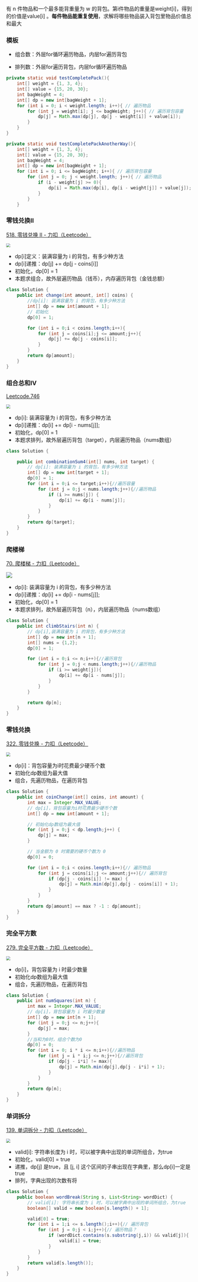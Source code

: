 

有 n 件物品和一个最多能背重量为 w 的背包。第i件物品的重量是weight[i]，得到的价值是value[i] 。**每件物品能重复使用**，求解将哪些物品装入背包里物品价值总和最大



### 模板

- 组合数：外层for循环遍历物品，内层for遍历背包

- 排列数：外层for遍历背包，内层for循环遍历物品

```java
private static void testCompletePack(){
    int[] weight = {1, 3, 4};
    int[] value = {15, 20, 30};
    int bagWeight = 4;
    int[] dp = new int[bagWeight + 1];
    for (int i = 0; i < weight.length; i++){ // 遍历物品
        for (int j = weight[i]; j <= bagWeight; j++){ // 遍历背包容量
            dp[j] = Math.max(dp[j], dp[j - weight[i]] + value[i]);
        }
    }
}

private static void testCompletePackAnotherWay(){
    int[] weight = {1, 3, 4};
    int[] value = {15, 20, 30};
    int bagWeight = 4;
    int[] dp = new int[bagWeight + 1];
    for (int i = 0; i <= bagWeight; i++){ // 遍历背包容量
        for (int j = 0; j < weight.length; j++){ // 遍历物品
            if (i - weight[j] >= 0){
                dp[i] = Math.max(dp[i], dp[i - weight[j]] + value[j]);
            }
        }
    }
```



### 零钱兑换Ⅱ

[518. 零钱兑换 II - 力扣（Leetcode）](https://leetcode.cn/problems/coin-change-ii/)

<img src="https://yingziimage.oss-cn-beijing.aliyuncs.com/img/202302242009543.png" style="zoom:67%;" />

- dp[i]定义：装满容量为 i 的背包，有多少种方法
- dp[i]递推：dp[j] += dp[j - coins[i]]
- 初始化，dp[0] = 1
- 本题求组合，故外层遍历物品（钱币），内存遍历背包（金钱总额）

```java
class Solution {
    public int change(int amount, int[] coins) {
        //dp[i]: 装满容量为 i 的背包，有多少种方法
        int[] dp = new int[amount + 1];
        // 初始化
        dp[0] = 1;

        for (int i = 0;i < coins.length;i++){
            for (int j = coins[i];j <= amount;j++){
                dp[j] += dp[j - coins[i]];
            }
        }
        return dp[amount];
    }
}
```



### 组合总和Ⅳ

[Leetcode.746](https://leetcode-cn.com/problems/min-cost-climbing-stairs/)

<img src="https://yingziimage.oss-cn-beijing.aliyuncs.com/img/202302242018489.png" style="zoom:67%;" />

- dp[i]: 装满容量为 i 的背包，有多少种方法
- dp[i]递推：dp[i] += dp[i - nums[j]];
- 初始化，dp[0] = 1
- 本题求排列，故外层遍历背包（target），内层遍历物品（nums数组）

```java
class Solution {

    public int combinationSum4(int[] nums, int target) {
        // dp[i]: 装满容量为 i 的背包，有多少种方法
        int[] dp = new int[target + 1];
        dp[0] = 1;
        for (int i = 0;i <= target;i++){//遍历容量
            for (int j = 0;j < nums.length;j++){//遍历物品
                if (i >= nums[j]) {
                    dp[i] += dp[i - nums[j]];
                }
            }
        }
        return dp[target];
    }
}
```



### 爬楼梯

[70. 爬楼梯 - 力扣（Leetcode）](https://leetcode.cn/problems/climbing-stairs/description/)

![](https://yingziimage.oss-cn-beijing.aliyuncs.com/img/202302242036664.png)

- dp[i]: 装满容量为 i 的背包，有多少种方法
- dp[i]递推：dp[i] += dp[i - nums[j]];
- 初始化，dp[0] = 1
- 本题求排列，故外层遍历背包（n），内层遍历物品（nums数组）

```java
class Solution {
    public int climbStairs(int n) {
        // dp[i],装满容量为 i 的背包，有多少种方法
        int[] dp = new int[n + 1];
        int[] nums = {1,2};
        dp[0] = 1;

        for (int i = 0;i <= n;i++){//遍历背包
            for (int j = 0;j < nums.length;j++){//遍历物品
                if (i >= weight[j]){
                    dp[i] += dp[i - nums[j]];
                }
            }
        }

        return dp[n];
    }
}
```



### 零钱兑换

[322. 零钱兑换 - 力扣（Leetcode）](https://leetcode.cn/problems/coin-change/)

<img src="https://yingziimage.oss-cn-beijing.aliyuncs.com/img/202302242039573.png" style="zoom:67%;" />

- dp[i]：背包容量为i时花费最少硬币个数
- 初始化dp数组为最大值
- 组合，先遍历物品，在遍历背包

```java
class Solution {
    public int coinChange(int[] coins, int amount) {
        int max = Integer.MAX_VALUE;
        // dp[i]，背包容量为i时花费最少硬币个数
        int[] dp = new int[amount + 1];

        // 初始化dp数组为最大值
        for (int j = 0;j < dp.length;j++) {
            dp[j] = max;
        }

        // 当金额为 0 时需要的硬币个数为 0
        dp[0] = 0;

        for (int i = 0;i < coins.length;i++){// 遍历物品
            for (int j = coins[i];j <= amount;j++){// 遍历背包
                if (dp[j - coins[i]] != max) {
                    dp[j] = Math.min(dp[j],dp[j - coins[i]] + 1);
                }
            }
        }
        return dp[amount] == max ? -1 : dp[amount];
    }
}
```



### 完全平方数

[279. 完全平方数 - 力扣（Leetcode）](https://leetcode.cn/problems/perfect-squares/description/)

<img src="https://yingziimage.oss-cn-beijing.aliyuncs.com/img/202302242105474.png" style="zoom:67%;" />

- dp[i]，背包容量为 i 时最少数量
- 初始化dp数组为最大值
- 组合，先遍历物品，在遍历背包

```java
class Solution {
    public int numSquares(int n) {
        int max = Integer.MAX_VALUE;
        // dp[i]，背包容量为 i 时最少数量
        int[] dp = new int[n + 1];
        for (int j = 0;j <= n;j++){
            dp[j] = max;
        }
        //当和为0时，组合个数为0
        dp[0] = 0;
        for (int i = 0; i * i <= n;i++){//遍历物品
            for (int j = i * i;j <= n;j++){//遍历背包
                if (dp[j - i*i] != max){
                    dp[j] = Math.min(dp[j],dp[j - i*i] + 1);
                }
            }
        }
        return dp[n];
    }
}
```



### 单词拆分

[139. 单词拆分 - 力扣（Leetcode）](https://leetcode.cn/problems/word-break/)

<img src="https://yingziimage.oss-cn-beijing.aliyuncs.com/img/202302242116416.png" style="zoom:67%;" />

- valid[i]: 字符串长度为 i 时，可以被字典中出现的单词所组合，为true
- 初始化，valid[0] = true
- 递推，dp[j] 是true，且 [j, i] 这个区间的子串出现在字典里，那么dp[i]一定是true
- 排列，字典出现的次数有将



```java
class Solution {
    public boolean wordBreak(String s, List<String> wordDict) {
        // valid[i]: 字符串长度为 i 时，可以被字典中出现的单词所组合，为true
        boolean[] valid = new boolean[s.length() + 1];

        valid[0] = true;
        for (int i = 1;i <= s.length();i++){// 遍历背包
            for (int j = 0;j < i;j++){// 遍历物品？
                if (wordDict.contains(s.substring(j,i)) && valid[j]){
                    valid[i] = true;
                }
            }
        }
        return valid[s.length()];
    }
}
```

